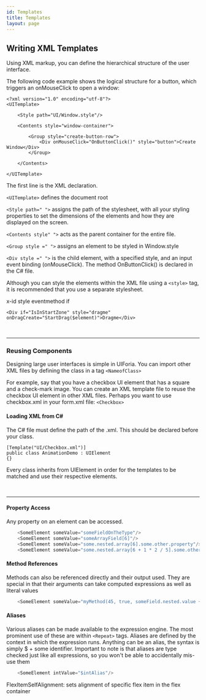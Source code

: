 ```yaml
---
id: Templates
title: Templates
layout: page
---
```

## Writing XML Templates
Using XML markup, you can define the hierarchical structure of the user interface.

The following code example shows the logical structure for a button, which triggers an onMouseClick to open a window:

```
<?xml version="1.0" encoding="utf-8"?> 
<UITemplate> 

    <Style path="UI/Window.style"/>

    <Contents style="window-container">

        <Group style="create-button-row">
            <Div onMouseClick="OnButtonClick()" style="button">Create Window</Div>
        </Group>
        
    </Contents>

</UITemplate>
```

The first line is the XML declaration. 

`<UITemplate>` defines the document root

`<Style path=" ">` assigns the path of the stylesheet, with all your styling properties to set the dimensions of the elements and how they are displayed on the screen.

`<Contents style" ">` acts as the parent container for the entire file.

`<Group style =" ">` assigns an element to be styled in Window.style

`<Div style =" ">` is the child element, with a specified style, and an input event binding (onMouseClick). The method OnButtonClick() is declared in the C# file.


Although you can style the elements within the XML file using a `<style>` tag, it is recommended that you use a separate stylesheet. 


x-id
style
eventmethod
if

`<Div if="IsInStartZone" style="dragme" onDragCreate="StartDrag($element)">Dragme</Div>`


<br/>

---------------------------------------------------------------

### Reusing Components
Designing large user interfaces is simple in UIForia. You can import other XML files by defining the class in a tag `<NameofClass>`

For example, say that you have a checkbox UI element that has a square and a check-mark image. You can create an XML template file to reuse the checkbox UI element in other XML files. Perhaps you want to use checkbox.xml in your form.xml file: `<Checkbox>`

#### Loading XML from C#
The C# file must define the path of the .xml. This should be declared before your class.


`[Template("UI/Checkbox.xml")]`   
`public class AnimationDemo : UIElement`   
`{}`

Every class inherits from UIElement in order for the templates to be matched and use their respective elements.



<br/>

---------------------------------------------------------------


#### Property Access
Any property on an element can be accessed. 
````C#
    <SomeElement someValue="someFieldOnTheType"/>
    <SomeElement someValue="someArrayField[6]"/>
    <SomeElement someValue="some.nested.array[6].some.other.property"/>
    <SomeElement someValue="some.nested.array[6 + 1 * 2 / 5].some.other.property"/>
````

#### Method References
Methods can also be referenced directly and their output used. They are special in that their arguments 
can take computed expressions as well as literal values
````C#
    <SomeElement someValue="myMethod(45, true, someField.nested.value + something)"/>
````

#### Aliases

Various aliases can be made available to the expression engine. The most prominent use of these 
are within `<Repeat>` tags. Aliases are defined by the context in which the expression runs. Anything
can be an alias, the syntax is simply $ + some identifier. Important to note is that aliases are 
type checked just like all expressions, so you won't be able to accidentally mis-use them


````C#
    <SomeElement intValue="$intAlias"/>
````







FlexItemSelfAlignment: sets alignment of specific flex item in the flex container







